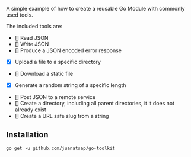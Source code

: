 A simple example of how to create a reusable Go Module with commonly used tools.

The included tools are:

- [] Read JSON
- [] Write JSON
- [] Produce a JSON encoded error response
- [X] Upload a file to a specific directory
- [] Download a static file
- [X] Generate a random string of a specific length
- [] Post JSON to a remote service
- [] Create a directory, including all parent directories, it it does not already exist
- [] Create a URL safe slug from a string

## Installation

```go get -u github.com/juanatsap/go-toolkit```
